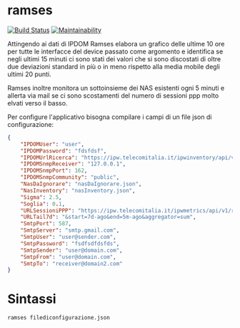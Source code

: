 # ramses

[![Build Status](https://travis-ci.org/axamon/ramses.svg?branch=master)](https://travis-ci.org/axamon/ramses)
[![Maintainability](https://api.codeclimate.com/v1/badges/55cbc6bd7cdf6afd7c52/maintainability)](https://codeclimate.com/github/axamon/ramses/maintainability)


Attingendo ai dati di IPDOM Ramses elabora un grafico delle ultime 10 ore per tutte le interfacce del device passato come argomento e identifica se negli ultimi 15 minuti ci sono stati dei valori che si sono discostati di oltre due deviazioni standard in più o in meno rispetto alla media mobile degli ultimi 20 punti.

Ramses inoltre monitora un sottoinsieme dei NAS esistenti ogni 5 minuti e allerta via mail se ci 
sono scostamenti del numero di sessioni ppp molto elvati verso il basso.

Per configure l'applicativo bisogna compilare i campi di un file json di configurazione:

``` json
{
    "IPDOMUser": "user",
    "IPDOMPassword": "fdsfdsf",
    "IPDOMUrlRicerca": "https://ipw.telecomitalia.it/ipwinventory/api/v1/devices/?limit=1000skip=1000&name=",
    "IPDOMSnmpReceiver": "127.0.0.1",
    "IPDOMSnmpPort": 162,
    "IPDOMSnmpCommunity": "public",
    "NasDaIgnorare": "nasDaIgnorare.json",
    "NasInventory": "nasInventory.json",
    "Sigma": 2.5,
    "Soglia": 0.1,
    "URLSessioniPPP": "https://ipw.telecomitalia.it/ipwmetrics/api/v1/rawmetrics/kpi.ppoe.slot?device=",
    "URLTail7d": "&start=7d-ago&end=5m-ago&aggregator=sum",
    "SmtpPort": 587,
    "SmtpServer": "smtp.gmail.com",
    "SmtpUser": "user@sender.com",
    "SmtpPassword": "fsdfsdfdsfds",
    "SmtpSender": "user@domain.com",
    "SmtpFrom": "user@domain.com",
    "SmtpTo": "receiver@domain2.com"
}
```

# Sintassi

    ramses filediconfigurazione.json

